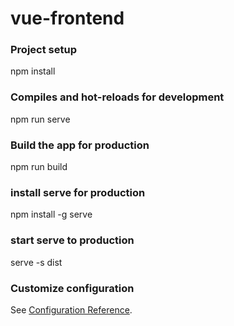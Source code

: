 # vue-frontend

### Project setup

npm install

### Compiles and hot-reloads for development

npm run serve

### Build the app for production

npm run build

### install serve for production

npm install -g serve

### start serve to production

serve -s dist

### Customize configuration
See [Configuration Reference](https://cli.vuejs.org/config/).
